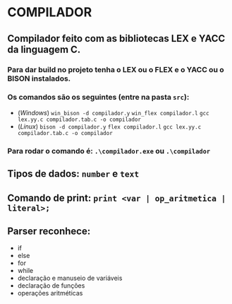 # COMPILADOR                                                                 

## Compilador feito com as bibliotecas LEX e YACC da linguagem C.

### Para dar build no projeto tenha o LEX ou o FLEX e o YACC ou o BISON instalados.
### Os comandos são os seguintes (entre na pasta `src`): 
- (*Windows*)
`win_bison -d compilador.y`
`win_flex compilador.l`
`gcc lex.yy.c compilador.tab.c -o compilador`
- (*Linux*)
`bison -d compilador.y`
`flex compilador.l`
`gcc lex.yy.c compilador.tab.c -o compilador`
### Para rodar o comando é: `.\compilador.exe` ou `.\compilador`

## Tipos de dados: `number` e `text`
## Comando de print: `print <var | op_aritmetica | literal>;`
## Parser reconhece:
- if
- else
- for
- while
- declaração e manuseio de variáveis
- declaração de funções
- operações aritméticas
